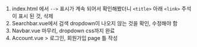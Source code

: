 1. index.html 에서 `-->` 표시가 계속 되어서 확인해봤더니 `<title>` 아래 `<link>` 주석이 표시 된 것, 삭제
2. Searchbar.vue에서 검색 dropdown이 나오지 않는 것을 확인, 수정해야 함
3. Navbar.vue 마무리, dropdown css까지 완료
4. Account.vue > 로그인, 회원가입 page 틀 작성


